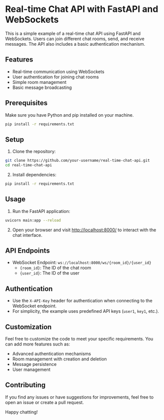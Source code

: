 
# Real-time Chat API with FastAPI and WebSockets

This is a simple example of a real-time chat API using FastAPI and WebSockets. Users can join different chat rooms, send, and receive messages. The API also includes a basic authentication mechanism.

## Features

- Real-time communication using WebSockets
- User authentication for joining chat rooms
- Simple room management
- Basic message broadcasting

## Prerequisites

Make sure you have Python and pip installed on your machine.

```bash
pip install -r requirements.txt
```

## Setup

1. Clone the repository:

```bash
git clone https://github.com/your-username/real-time-chat-api.git
cd real-time-chat-api
```

2. Install dependencies:

```bash
pip install -r requirements.txt
```

## Usage

1. Run the FastAPI application:

```bash
uvicorn main:app --reload
```

2. Open your browser and visit [http://localhost:8000/](http://localhost:8000/) to interact with the chat interface.

## API Endpoints

- WebSocket Endpoint: `ws://localhost:8000/ws/{room_id}/{user_id}`
  - `{room_id}`: The ID of the chat room
  - `{user_id}`: The ID of the user

## Authentication

- Use the `X-API-Key` header for authentication when connecting to the WebSocket endpoint.
- For simplicity, the example uses predefined API keys (`user1`, `key1`, etc.).

## Customization

Feel free to customize the code to meet your specific requirements. You can add more features such as:

- Advanced authentication mechanisms
- Room management with creation and deletion
- Message persistence
- User management

## Contributing

If you find any issues or have suggestions for improvements, feel free to open an issue or create a pull request.

Happy chatting!
```

